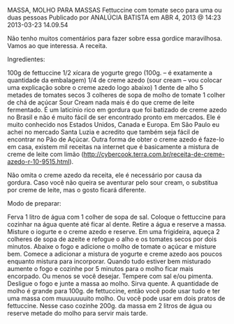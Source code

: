 MASSA, MOLHO PARA MASSAS
Fettuccine com tomate seco para uma ou duas pessoas
Publicado por ANALÚCIA BATISTA em ABR 4, 2013 @ 14:23
2013-03-23 14.09.54

Não tenho muitos comentários para fazer sobre essa gordice maravilhosa. Vamos ao que interessa. A receita.

Ingredientes:

100g de fettuccine
1/2 xícara de yogurte grego (100g. – é exatamente a quantidade da embalagem)
1/4 de creme azedo (sour cream – vou colocar uma explicação sobre o creme azedo logo abaixo)
1 dente de alho
5 metades de tomates secos
3 colheres de sopa de molho de tomate
1 colher de chá de açúcar
Sour Cream nada mais é do que creme de leite fermentado. É um laticínio rico em gordura que foi batizado de creme azedo no Brasil e não é muito fácil de ser encontrado pronto em mercados. Ele é muito conhecido nos Estados Unidos, Canada e Europa. Em São Paulo eu achei no mercado Santa Luzia e acredito que também seja fácil de encontrar no Pão de Açúcar. Outra forma de obter o creme azedo é faze-lo em casa, existem mil receitas na internet que é basicamente a mistura de creme de leite com limão (http://cybercook.terra.com.br/receita-de-creme-azedo-r-10-9515.html).

Não omita o creme azedo da receita, ele é necessário por causa da gordura. Caso você não queira se aventurar pelo sour cream, o substitua por creme de leite, mas o gosto ficará diferente.

Modo de preparar:

Ferva 1 litro de água com 1 colher de sopa de sal. Coloque o fettuccine para cozinhar na água quente até ficar al dente. Retire a água e reserve a massa.
Misture o iogurte e o creme azedo e reserve.
Em uma frigideira, aqueça 2 colheres de sopa de azeite e refogue o alho e os tomates secos por dois minutos.  Abaixe o fogo e adicione o molho de tomate o açúcar e misture bem.
Comece a adicionar a mistura de yogurte e creme azedo aos poucos enquanto mistura para incorporar. Quando tudo estiver bem misturado aumente o fogo e cozinhe por 5 minutos para o molho ficar mais encorpado. Ou menos se você desejar.
Tempere com sal e/ou pimenta. Desligue o fogo e junte a massa ao molho.
Sirva quente.
A quantidade de molho é grande para 100g. de fettuccine, então você pode usar tudo e ter uma massa com muuuuuuuito molho. Ou você pode usar em dois pratos de fettuccine. Nesse caso cozinhe 200g. da massa em 2 litros de água ou reserve metade do molho  para servir mais tarde.